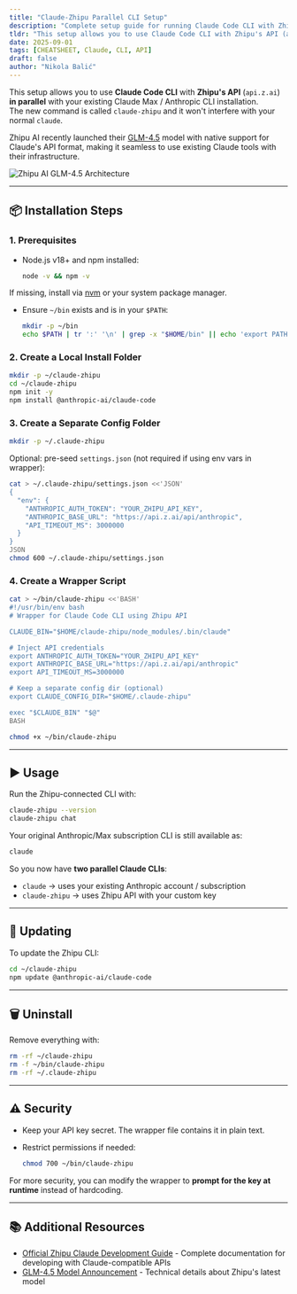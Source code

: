 ```yaml
---
title: "Claude-Zhipu Parallel CLI Setup"
description: "Complete setup guide for running Claude Code CLI with Zhipu API alongside your existing Anthropic installation"
tldr: "This setup allows you to use Claude Code CLI with Zhipu's API (api.z.ai) in parallel with your existing Claude Max / Anthropic CLI installation using a separate command called claude-zhipu."
date: 2025-09-01
tags: [CHEATSHEET, Claude, CLI, API]
draft: false
author: "Nikola Balić"
---
```


This setup allows you to use **Claude Code CLI** with **Zhipu's API** (`api.z.ai`) **in parallel** with your existing Claude Max / Anthropic CLI installation.  
The new command is called `claude-zhipu` and it won't interfere with your normal `claude`.

Zhipu AI recently launched their [GLM-4.5](https://z.ai/blog/glm-4.5) model with native support for Claude's API format, making it seamless to use existing Claude tools with their infrastructure.

![Zhipu AI GLM-4.5 Architecture](https://z-cdn.chatglm.cn/z-blog/20250729-141203.png)

---

## 📦 Installation Steps

### 1. Prerequisites
- Node.js v18+ and npm installed:
  ```bash
  node -v && npm -v
  ```

If missing, install via [nvm](https://github.com/nvm-sh/nvm) or your system package manager.

* Ensure `~/bin` exists and is in your `$PATH`:

  ```bash
  mkdir -p ~/bin
  echo $PATH | tr ':' '\n' | grep -x "$HOME/bin" || echo 'export PATH="$HOME/bin:$PATH"' >> ~/.bashrc
  ```

### 2. Create a Local Install Folder

```bash
mkdir -p ~/claude-zhipu
cd ~/claude-zhipu
npm init -y
npm install @anthropic-ai/claude-code
```

### 3. Create a Separate Config Folder

```bash
mkdir -p ~/.claude-zhipu
```

Optional: pre-seed `settings.json` (not required if using env vars in wrapper):

```bash
cat > ~/.claude-zhipu/settings.json <<'JSON'
{
  "env": {
    "ANTHROPIC_AUTH_TOKEN": "YOUR_ZHIPU_API_KEY",
    "ANTHROPIC_BASE_URL": "https://api.z.ai/api/anthropic",
    "API_TIMEOUT_MS": 3000000
  }
}
JSON
chmod 600 ~/.claude-zhipu/settings.json
```

### 4. Create a Wrapper Script

```bash
cat > ~/bin/claude-zhipu <<'BASH'
#!/usr/bin/env bash
# Wrapper for Claude Code CLI using Zhipu API

CLAUDE_BIN="$HOME/claude-zhipu/node_modules/.bin/claude"

# Inject API credentials
export ANTHROPIC_AUTH_TOKEN="YOUR_ZHIPU_API_KEY"
export ANTHROPIC_BASE_URL="https://api.z.ai/api/anthropic"
export API_TIMEOUT_MS=3000000

# Keep a separate config dir (optional)
export CLAUDE_CONFIG_DIR="$HOME/.claude-zhipu"

exec "$CLAUDE_BIN" "$@"
BASH

chmod +x ~/bin/claude-zhipu
```

---

## ▶️ Usage

Run the Zhipu-connected CLI with:

```bash
claude-zhipu --version
claude-zhipu chat
```

Your original Anthropic/Max subscription CLI is still available as:

```bash
claude
```

So you now have **two parallel Claude CLIs**:

* `claude` → uses your existing Anthropic account / subscription
* `claude-zhipu` → uses Zhipu API with your custom key

---

## 🔄 Updating

To update the Zhipu CLI:

```bash
cd ~/claude-zhipu
npm update @anthropic-ai/claude-code
```

---

## 🗑️ Uninstall

Remove everything with:

```bash
rm -rf ~/claude-zhipu
rm -f ~/bin/claude-zhipu
rm -rf ~/.claude-zhipu
```

---

## ⚠️ Security

* Keep your API key secret. The wrapper file contains it in plain text.
* Restrict permissions if needed:

  ```bash
  chmod 700 ~/bin/claude-zhipu
  ```

For more security, you can modify the wrapper to **prompt for the key at runtime** instead of hardcoding.

---

## 📚 Additional Resources

- [Official Zhipu Claude Development Guide](https://docs.z.ai/scenario-example/develop-tools/claude) - Complete documentation for developing with Claude-compatible APIs
- [GLM-4.5 Model Announcement](https://z.ai/blog/glm-4.5) - Technical details about Zhipu's latest model